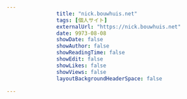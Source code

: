 ---
                title: "nick.bouwhuis.net"
                tags: [個人サイト]
                externalUrl: "https://nick.bouwhuis.net"
                date: 9973-08-08
                showDate: false
                showAuthor: false
                showReadingTime: false
                showEdit: false
                showLikes: false
                showViews: false
                layoutBackgroundHeaderSpace: false
                ---

